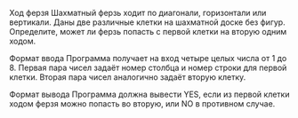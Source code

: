 Ход ферзя
Шахматный ферзь ходит по диагонали, горизонтали или вертикали. Даны две различные клетки на шахматной доске без фигур. Определите, может ли ферзь попасть с первой клетки на вторую одним ходом.

Формат ввода
Программа получает на вход четыре целых числа от 1 до 8. Первая пара чисел задаёт номер столбца и номер строки для первой клетки. Вторая пара чисел аналогично задаёт вторую клетку.

Формат вывода
Программа должна вывести YES, если из первой клетки ходом ферзя можно попасть во вторую, или NO в противном случае.